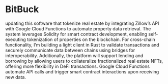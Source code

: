 # BitBuck

updating this software that tokenize real estate by integrating Zillow’s API with Google Cloud Functions to automate property data retrieval. The system leverages Solidity for smart contract development, enabling self-executing tokenization of properties on the blockchain. For cross-chain functionality, I’m building a light client in Rust to validate transactions and securely communicate data between chains using bridges for interoperability. Additionally, the platform will support lending and borrowing by allowing users to collateralize fractionalized real estate NFTs, offering more flexibility in DeFi transactions. Google Cloud Functions automate API calls and trigger smart contract interactions upon receiving new data.

